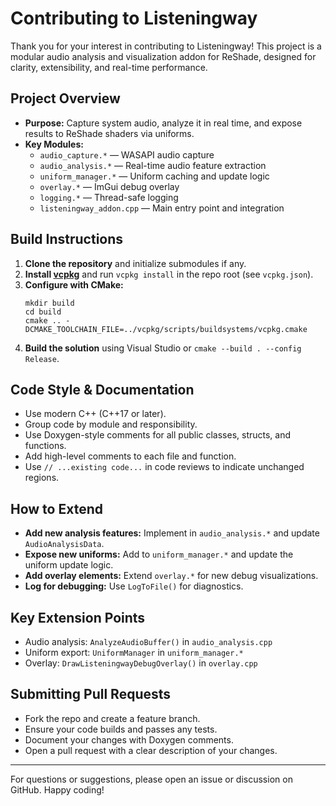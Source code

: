 # Contributing to Listeningway

Thank you for your interest in contributing to Listeningway! This project is a modular audio analysis and visualization addon for ReShade, designed for clarity, extensibility, and real-time performance.

## Project Overview
- **Purpose:** Capture system audio, analyze it in real time, and expose results to ReShade shaders via uniforms.
- **Key Modules:**
  - `audio_capture.*` — WASAPI audio capture
  - `audio_analysis.*` — Real-time audio feature extraction
  - `uniform_manager.*` — Uniform caching and update logic
  - `overlay.*` — ImGui debug overlay
  - `logging.*` — Thread-safe logging
  - `listeningway_addon.cpp` — Main entry point and integration

## Build Instructions
1. **Clone the repository** and initialize submodules if any.
2. **Install [vcpkg](https://github.com/microsoft/vcpkg)** and run `vcpkg install` in the repo root (see `vcpkg.json`).
3. **Configure with CMake:**
   ```
   mkdir build
   cd build
   cmake .. -DCMAKE_TOOLCHAIN_FILE=../vcpkg/scripts/buildsystems/vcpkg.cmake
   ```
4. **Build the solution** using Visual Studio or `cmake --build . --config Release`.

## Code Style & Documentation
- Use modern C++ (C++17 or later).
- Group code by module and responsibility.
- Use Doxygen-style comments for all public classes, structs, and functions.
- Add high-level comments to each file and function.
- Use `// ...existing code...` in code reviews to indicate unchanged regions.

## How to Extend
- **Add new analysis features:** Implement in `audio_analysis.*` and update `AudioAnalysisData`.
- **Expose new uniforms:** Add to `uniform_manager.*` and update the uniform update logic.
- **Add overlay elements:** Extend `overlay.*` for new debug visualizations.
- **Log for debugging:** Use `LogToFile()` for diagnostics.

## Key Extension Points
- Audio analysis: `AnalyzeAudioBuffer()` in `audio_analysis.cpp`
- Uniform export: `UniformManager` in `uniform_manager.*`
- Overlay: `DrawListeningwayDebugOverlay()` in `overlay.cpp`

## Submitting Pull Requests
- Fork the repo and create a feature branch.
- Ensure your code builds and passes any tests.
- Document your changes with Doxygen comments.
- Open a pull request with a clear description of your changes.

---
For questions or suggestions, please open an issue or discussion on GitHub. Happy coding!